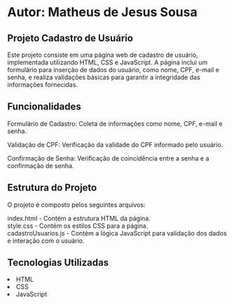 <h1>Autor: Matheus de Jesus Sousa</h1>

<h2>Projeto Cadastro de Usuário</h2>

Este projeto consiste em uma página web de cadastro de usuário, implementada utilizando HTML, CSS e JavaScript. A página inclui um formulário para inserção de dados do usuário, como nome, CPF, e-mail e senha, e realiza validações básicas para garantir a integridade das informações fornecidas.

<h2>Funcionalidades</h2>

Formulário de Cadastro: Coleta de informações como nome, CPF, e-mail e senha.

Validação de CPF: Verificação da validade do CPF informado pelo usuário.

Confirmação de Senha: Verificação de coincidência entre a senha e a confirmação de senha.

<h2>Estrutura do Projeto</h2>

O projeto é composto pelos seguintes arquivos:

index.html - Contém a estrutura HTML da página.</br>
style.css - Contém os estilos CSS para a página.</br>
cadastroUsuarios.js - Contém a lógica JavaScript para validação dos dados e interação com o usuário.

<h2>Tecnologias Utilizadas</h2>

<li>HTML</br></li>
<li>CSS</br></li>
<li>JavaScript</li>
